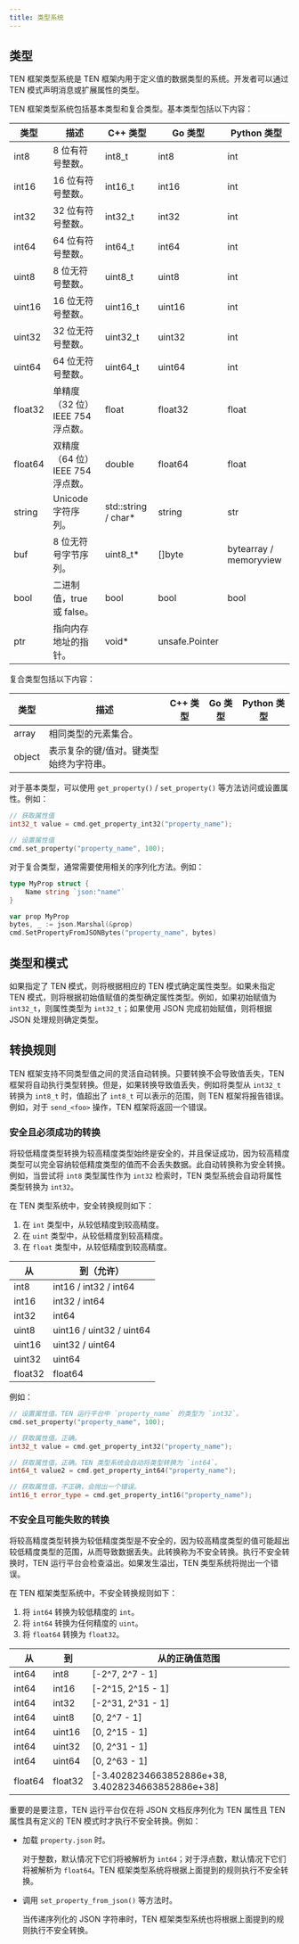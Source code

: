 ```yaml
---
title: 类型系统
---
```


## 类型

TEN 框架类型系统是 TEN 框架内用于定义值的数据类型的系统。开发者可以通过 TEN 模式声明消息或扩展属性的类型。

TEN 框架类型系统包括基本类型和复合类型。基本类型包括以下内容：

| 类型    | 描述                             | C++ 类型             | Go 类型        | Python 类型            |
| ------- | -------------------------------- | -------------------- | -------------- | ---------------------- |
| int8    | 8 位有符号整数。                 | int8_t               | int8           | int                    |
| int16   | 16 位有符号整数。                | int16_t              | int16          | int                    |
| int32   | 32 位有符号整数。                | int32_t              | int32          | int                    |
| int64   | 64 位有符号整数。                | int64_t              | int64          | int                    |
| uint8   | 8 位无符号整数。                 | uint8_t              | uint8          | int                    |
| uint16  | 16 位无符号整数。                | uint16_t             | uint16         | int                    |
| uint32  | 32 位无符号整数。                | uint32_t             | uint32         | int                    |
| uint64  | 64 位无符号整数。                | uint64_t             | uint64         | int                    |
| float32 | 单精度（32 位）IEEE 754 浮点数。 | float                | float32        | float                  |
| float64 | 双精度（64 位）IEEE 754 浮点数。 | double               | float64        | float                  |
| string  | Unicode 字符序列。               | std::string / char\* | string         | str                    |
| buf     | 8 位无符号字节序列。             | uint8_t\*            | \[\]byte       | bytearray / memoryview |
| bool    | 二进制值，true 或 false。        | bool                 | bool           | bool                   |
| ptr     | 指向内存地址的指针。             | void\*               | unsafe.Pointer |                        |

复合类型包括以下内容：

| 类型   | 描述                                    | C++ 类型 | Go 类型 | Python 类型 |
| ------ | --------------------------------------- | -------- | ------- | ----------- |
| array  | 相同类型的元素集合。                    |          |         |             |
| object | 表示复杂的键/值对。键类型始终为字符串。 |          |         |             |

对于基本类型，可以使用 `get_property()` / `set_property()` 等方法访问或设置属性。例如：

```cpp
// 获取属性值
int32_t value = cmd.get_property_int32("property_name");

// 设置属性值
cmd.set_property("property_name", 100);
```

对于复合类型，通常需要使用相关的序列化方法。例如：

```go
type MyProp struct {
    Name string `json:"name"`
}

var prop MyProp
bytes, _ := json.Marshal(&prop)
cmd.SetPropertyFromJSONBytes("property_name", bytes)
```

## 类型和模式

如果指定了 TEN 模式，则将根据相应的 TEN 模式确定属性类型。如果未指定 TEN 模式，则将根据初始值赋值的类型确定属性类型。例如，如果初始赋值为 `int32_t`，则属性类型为 `int32_t`；如果使用 JSON 完成初始赋值，则将根据 JSON 处理规则确定类型。

## 转换规则

TEN 框架支持不同类型值之间的灵活自动转换。只要转换不会导致值丢失，TEN 框架将自动执行类型转换。但是，如果转换导致值丢失，例如将类型从 `int32_t` 转换为 `int8_t` 时，值超出了 `int8_t` 可以表示的范围，则 TEN 框架将报告错误。例如，对于 `send_<foo>` 操作，TEN 框架将返回一个错误。

### 安全且必须成功的转换

将较低精度类型转换为较高精度类型始终是安全的，并且保证成功，因为较高精度类型可以完全容纳较低精度类型的值而不会丢失数据。此自动转换称为安全转换。例如，当尝试将 `int8` 类型属性作为 `int32` 检索时，TEN 类型系统会自动将属性类型转换为 `int32`。

在 TEN 类型系统中，安全转换规则如下：

1. 在 `int` 类型中，从较低精度到较高精度。
2. 在 `uint` 类型中，从较低精度到较高精度。
3. 在 `float` 类型中，从较低精度到较高精度。

| 从      | 到（允许）               |
| ------- | ------------------------ |
| int8    | int16 / int32 / int64    |
| int16   | int32 / int64            |
| int32   | int64                    |
| uint8   | uint16 / uint32 / uint64 |
| uint16  | uint32 / uint64          |
| uint32  | uint64                   |
| float32 | float64                  |

例如：

```cpp
// 设置属性值。TEN 运行平台中 `property_name` 的类型为 `int32`。
cmd.set_property("property_name", 100);

// 获取属性值。正确。
int32_t value = cmd.get_property_int32("property_name");

// 获取属性值。正确。TEN 类型系统会自动将类型转换为 `int64`。
int64_t value2 = cmd.get_property_int64("property_name");

// 获取属性值。不正确，会抛出一个错误。
int16_t error_type = cmd.get_property_int16("property_name");
```

### 不安全且可能失败的转换

将较高精度类型转换为较低精度类型是不安全的，因为较高精度类型的值可能超出较低精度类型的范围，从而导致数据丢失。此转换称为不安全转换。执行不安全转换时，TEN 运行平台会检查溢出。如果发生溢出，TEN 类型系统将抛出一个错误。

在 TEN 框架类型系统中，不安全转换规则如下：

1. 将 `int64` 转换为较低精度的 `int`。
2. 将 `int64` 转换为任何精度的 `uint`。
3. 将 `float64` 转换为 `float32`。

| 从      | 到      | 从的正确值范围                                      |
| ------- | ------- | --------------------------------------------------- |
| int64   | int8    | \[-2^7, 2^7 - 1\]                                   |
| int64   | int16   | \[-2^15, 2^15 - 1\]                                 |
| int64   | int32   | \[-2^31, 2^31 - 1\]                                 |
| int64   | uint8   | \[0, 2^7 - 1\]                                      |
| int64   | uint16  | \[0, 2^15 - 1\]                                     |
| int64   | uint32  | \[0, 2^31 - 1\]                                     |
| int64   | uint64  | \[0, 2^63 - 1\]                                     |
| float64 | float32 | \[-3.4028234663852886e+38, 3.4028234663852886e+38\] |

重要的是要注意，TEN 运行平台仅在将 JSON 文档反序列化为 TEN 属性且 TEN 属性具有定义的 TEN 模式时才执行不安全转换。例如：

- 加载 `property.json` 时。

  对于整数，默认情况下它们将被解析为 `int64`；对于浮点数，默认情况下它们将被解析为 `float64`。TEN 框架类型系统将根据上面提到的规则执行不安全转换。

- 调用 `set_property_from_json()` 等方法时。

  当传递序列化的 JSON 字符串时，TEN 框架类型系统也将根据上面提到的规则执行不安全转换。

